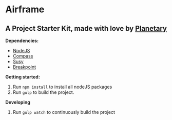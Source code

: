 # Airframe
## A Project Starter Kit, made with love by [Planetary](http://planetary.io)

**Dependencies:**
- [NodeJS](http://nodejs.org/)
- [Compass](http://compass-style.org/)
- [Susy](http://susy.oddbird.net/)
- [Breakpoint](http://breakpoint-sass.com/)

**Getting started:**
1. Run `npm install` to install all nodeJS packages
2. Run `gulp` to build the project.

**Developing**
1. Run `gulp watch` to continuously build the project